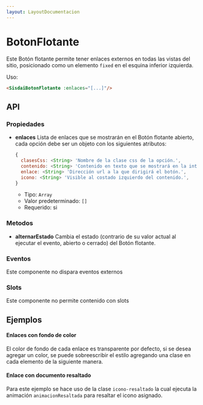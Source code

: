 ```yaml
---
layout: LayoutDocumentacion
---
```


# BotonFlotante

Este Botón flotante permite tener enlaces externos en todas las vistas del sitio, posicionado como un elemento `fixed` en el esquina inferior izquierda.

Uso:

```html
<SisdaiBotonFlotante :enlaces="[...]"/>
```

<section id="api">

## API

### Propiedades

- **enlaces**
  Lista de enlaces que se mostrarán en el Botón flotante abierto, cada opción debe ser un objeto con los siguientes atributos:

  ```js
  {
    clasesCss: <String> 'Nombre de la clase css de la opción.',
    contenido: <String> 'Contenido en texto que se mostrará en la interfaz.',
    enlace: <String> 'Dirección url a la que dirigirá el botón.',
    icono: <String> 'Visible al costado izquierdo del contenido.',
  }
  ```

  - Tipo: `Array`
  - Valor predeterminado: `[]`
  - Requerido: si

### Metodos

- **alternarEstado**
  Cambia el estado (contrario de su valor actual al ejecutar el evento, abierto o cerrado) del Botón flotante.

### Eventos

Este componente no dispara eventos externos

### Slots

Este componente no permite contenido con slots

</section>

<section id="ejemplos">

## Ejemplos

#### Enlaces con fondo de color

El color de fondo de cada enlace es transparente por defecto, si se desea agregar un color, se puede sobreescribir el estilo agregando una clase en cada elemento de la siguiente manera.

<utils-ejemplo-doc ruta="boton-flotante/basico.vue"/>

#### Enlace con documento resaltado

Para este ejemplo se hace uso de la clase `icono-resaltado` la cual ejecuta la animación `animacionResaltada` para resaltar el icono asignado.

<utils-ejemplo-doc ruta="boton-flotante/decreto.vue"/>

</section>
